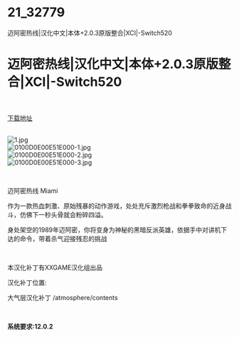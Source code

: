 # 21_32779
迈阿密热线|汉化中文|本体+2.0.3原版整合|XCI|-Switch520
# 迈阿密热线|汉化中文|本体+2.0.3原版整合|XCI|-Switch520
 <br/></br>
[下载地址](https://www.switch520.cc/article/32779 "下载地址")
<br/></br>

<p><img title="1.jpg" src="https://www.switch520.cc/muke_img/2022_06_12_ba2e3777c8502.jpg" alt="1.jpg"><br>
<img title="0100D0E00E51E000-1.jpg" src="https://www.switch520.cc/muke_img/2022_06_12_69a9193e1b843.jpg" alt="0100D0E00E51E000-1.jpg"><br>
<img title="0100D0E00E51E000-2.jpg" src="https://www.switch520.cc/muke_img/2022_06_12_7d6845c4bc33d.jpg" alt="0100D0E00E51E000-2.jpg"><br>
<img title="0100D0E00E51E000-3.jpg" src="https://www.switch520.cc/muke_img/2022_06_12_ee29a0149014d.jpg" alt="0100D0E00E51E000-3.jpg"></p>
<p>&nbsp;</p>
<p>迈阿密热线 Miami</p>
<p>作为一款热血刺激、原始残暴的动作游戏，处处充斥激烈枪战和拳拳致命的近身战斗，仿佛下一秒头骨就会粉碎四溢。</p>
<p>身处架空的1989年迈阿密，你将变身为神秘的黑暗反派英雄，依据手中对讲机下达的命令，带着杀气迎接残忍的挑战</p>
<p>&nbsp;</p>
<p>本汉化补丁有XXGAME汉化组出品</p>
<p>汉化补丁位置:</p>
<p>大气层汉化补丁 /atmosphere/contents</p>
<p>&nbsp;</p>
<p><strong>系统要求:12.0.2</strong></p>



